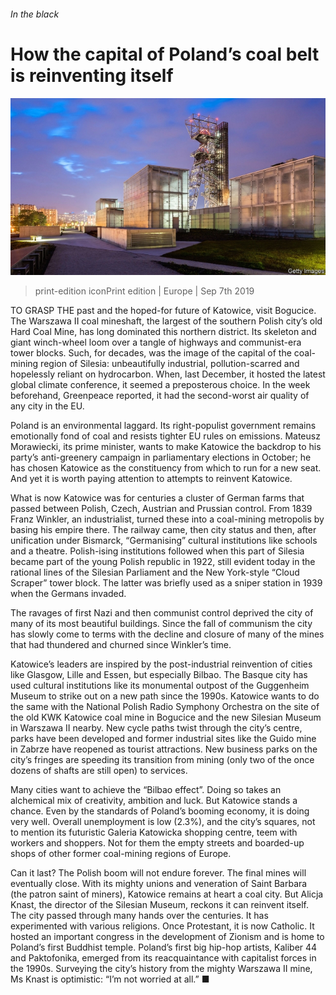 ###### In the black

# How the capital of Poland’s coal belt is reinventing itself 

![image](images/20190907_EUP002_0.jpg) 

> print-edition iconPrint edition | Europe | Sep 7th 2019 

TO GRASP THE past and the hoped-for future of Katowice, visit Bogucice. The Warszawa II coal mineshaft, the largest of the southern Polish city’s old Hard Coal Mine, has long dominated this northern district. Its skeleton and giant winch-wheel loom over a tangle of highways and communist-era tower blocks. Such, for decades, was the image of the capital of the coal-mining region of Silesia: unbeautifully industrial, pollution-scarred and hopelessly reliant on hydrocarbon. When, last December, it hosted the latest global climate conference, it seemed a preposterous choice. In the week beforehand, Greenpeace reported, it had the second-worst air quality of any city in the EU. 

Poland is an environmental laggard. Its right-populist government remains emotionally fond of coal and resists tighter EU rules on emissions. Mateusz Morawiecki, its prime minister, wants to make Katowice the backdrop to his party’s anti-greenery campaign in parliamentary elections in October; he has chosen Katowice as the constituency from which to run for a new seat. And yet it is worth paying attention to attempts to reinvent Katowice. 

What is now Katowice was for centuries a cluster of German farms that passed between Polish, Czech, Austrian and Prussian control. From 1839 Franz Winkler, an industrialist, turned these into a coal-mining metropolis by basing his empire there. The railway came, then city status and then, after unification under Bismarck, “Germanising” cultural institutions like schools and a theatre. Polish-ising institutions followed when this part of Silesia became part of the young Polish republic in 1922, still evident today in the rational lines of the Silesian Parliament and the New York-style “Cloud Scraper” tower block. The latter was briefly used as a sniper station in 1939 when the Germans invaded. 

The ravages of first Nazi and then communist control deprived the city of many of its most beautiful buildings. Since the fall of communism the city has slowly come to terms with the decline and closure of many of the mines that had thundered and churned since Winkler’s time. 

Katowice’s leaders are inspired by the post-industrial reinvention of cities like Glasgow, Lille and Essen, but especially Bilbao. The Basque city has used cultural institutions like its monumental outpost of the Guggenheim Museum to strike out on a new path since the 1990s. Katowice wants to do the same with the National Polish Radio Symphony Orchestra on the site of the old KWK Katowice coal mine in Bogucice and the new Silesian Museum in Warszawa II nearby. New cycle paths twist through the city’s centre, parks have been developed and former industrial sites like the Guido mine in Zabrze have reopened as tourist attractions. New business parks on the city’s fringes are speeding its transition from mining (only two of the once dozens of shafts are still open) to services. 

Many cities want to achieve the “Bilbao effect”. Doing so takes an alchemical mix of creativity, ambition and luck. But Katowice stands a chance. Even by the standards of Poland’s booming economy, it is doing very well. Overall unemployment is low (2.3%), and the city’s squares, not to mention its futuristic Galeria Katowicka shopping centre, teem with workers and shoppers. Not for them the empty streets and boarded-up shops of other former coal-mining regions of Europe. 

Can it last? The Polish boom will not endure forever. The final mines will eventually close. With its mighty unions and veneration of Saint Barbara (the patron saint of miners), Katowice remains at heart a coal city. But Alicja Knast, the director of the Silesian Museum, reckons it can reinvent itself. The city passed through many hands over the centuries. It has experimented with various religions. Once Protestant, it is now Catholic. It hosted an important congress in the development of Zionism and is home to Poland’s first Buddhist temple. Poland’s first big hip-hop artists, Kaliber 44 and Paktofonika, emerged from its reacquaintance with capitalist forces in the 1990s. Surveying the city’s history from the mighty Warszawa II mine, Ms Knast is optimistic: “I’m not worried at all.” ■ 

